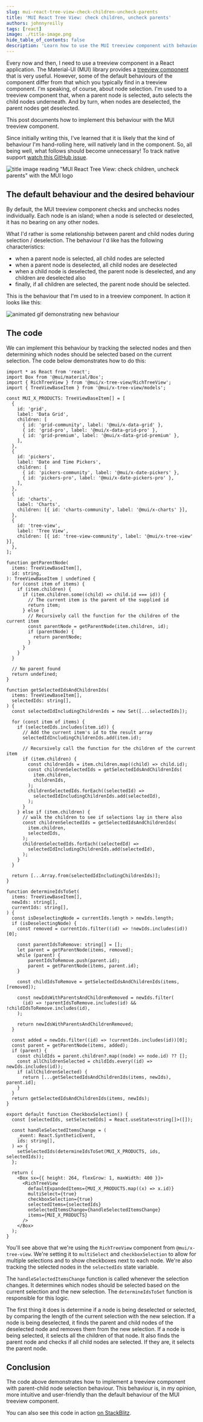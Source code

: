 ```yaml
---
slug: mui-react-tree-view-check-children-uncheck-parents
title: 'MUI React Tree View: check children, uncheck parents'
authors: johnnyreilly
tags: [react]
image: ./title-image.png
hide_table_of_contents: false
description: 'Learn how to use the MUI treeview component with behaviour that selects child nodes when parents are select and deselects parent nodes when children are deselected.'
---
```


Every now and then, I need to use a treeview component in a React application. The Material-UI (MUI) library provides a [treeview component](https://mui.com/x/react-tree-view/) that is very useful. However, some of the default behaviours of the component differ from that which you typically find in a treeview component. I'm speaking, of course, about node selection. I'm used to a treeview component that, when a parent node is selected, auto selects the child nodes underneath. And by turn, when nodes are deselected, the parent nodes get deselected.

This post documents how to implement this behaviour with the MUI treeview component.

Since initially writing this, I've learned that it is likely that the kind of behaviour I'm hand-rolling here, will natively land in the component. So, all being well, what follows should become unnecessary! To track native support [watch this GitHub issue](https://github.com/mui/mui-x/issues/12883).

![title image reading "MUI React Tree View: check children, uncheck parents" with the MUI logo](title-image.png)

<!--truncate-->

## The default behaviour and the desired behaviour

By default, the MUI treeview component checks and unchecks nodes individually. Each node is an island; when a node is selected or deselected, it has no bearing on any other nodes.

What I'd rather is some relationship between parent and child nodes during selection / deselection. The behaviour I'd like has the following characteristics:

- when a parent node is selected, all child nodes are selected
- when a parent node is deselected, all child nodes are deselected
- when a child node is deselected, the parent node is deselected, and any children are deselected also
- finally, if all children are selected, the parent node should be selected.

This is the behaviour that I'm used to in a treeview component. In action it looks like this:

![animated gif demonstrating new behaviour](treeview-demo.gif)

## The code

We can implement this behaviour by tracking the selected nodes and then determining which nodes should be selected based on the current selection. The code below demonstrates how to do this:

```tsx
import * as React from 'react';
import Box from '@mui/material/Box';
import { RichTreeView } from '@mui/x-tree-view/RichTreeView';
import { TreeViewBaseItem } from '@mui/x-tree-view/models';

const MUI_X_PRODUCTS: TreeViewBaseItem[] = [
  {
    id: 'grid',
    label: 'Data Grid',
    children: [
      { id: 'grid-community', label: '@mui/x-data-grid' },
      { id: 'grid-pro', label: '@mui/x-data-grid-pro' },
      { id: 'grid-premium', label: '@mui/x-data-grid-premium' },
    ],
  },
  {
    id: 'pickers',
    label: 'Date and Time Pickers',
    children: [
      { id: 'pickers-community', label: '@mui/x-date-pickers' },
      { id: 'pickers-pro', label: '@mui/x-date-pickers-pro' },
    ],
  },
  {
    id: 'charts',
    label: 'Charts',
    children: [{ id: 'charts-community', label: '@mui/x-charts' }],
  },
  {
    id: 'tree-view',
    label: 'Tree View',
    children: [{ id: 'tree-view-community', label: '@mui/x-tree-view' }],
  },
];

function getParentNode(
  items: TreeViewBaseItem[],
  id: string,
): TreeViewBaseItem | undefined {
  for (const item of items) {
    if (item.children) {
      if (item.children.some((child) => child.id === id)) {
        // The current item is the parent of the supplied id
        return item;
      } else {
        // Recursively call the function for the children of the current item
        const parentNode = getParentNode(item.children, id);
        if (parentNode) {
          return parentNode;
        }
      }
    }
  }

  // No parent found
  return undefined;
}

function getSelectedIdsAndChildrenIds(
  items: TreeViewBaseItem[],
  selectedIds: string[],
) {
  const selectedIdIncludingChildrenIds = new Set([...selectedIds]);

  for (const item of items) {
    if (selectedIds.includes(item.id)) {
      // Add the current item's id to the result array
      selectedIdIncludingChildrenIds.add(item.id);

      // Recursively call the function for the children of the current item
      if (item.children) {
        const childrenIds = item.children.map((child) => child.id);
        const childrenSelectedIds = getSelectedIdsAndChildrenIds(
          item.children,
          childrenIds,
        );
        childrenSelectedIds.forEach((selectedId) =>
          selectedIdIncludingChildrenIds.add(selectedId),
        );
      }
    } else if (item.children) {
      // walk the children to see if selections lay in there also
      const childrenSelectedIds = getSelectedIdsAndChildrenIds(
        item.children,
        selectedIds,
      );
      childrenSelectedIds.forEach((selectedId) =>
        selectedIdIncludingChildrenIds.add(selectedId),
      );
    }
  }

  return [...Array.from(selectedIdIncludingChildrenIds)];
}

function determineIdsToSet(
  items: TreeViewBaseItem[],
  newIds: string[],
  currentIds: string[],
) {
  const isDeselectingNode = currentIds.length > newIds.length;
  if (isDeselectingNode) {
    const removed = currentIds.filter((id) => !newIds.includes(id))[0];
    
    const parentIdsToRemove: string[] = [];
    let parent = getParentNode(items, removed);
    while (parent) {
        parentIdsToRemove.push(parent.id);
        parent = getParentNode(items, parent.id);
    }

    const childIdsToRemove = getSelectedIdsAndChildrenIds(items, [removed]);

    const newIdsWithParentsAndChildrenRemoved = newIds.filter(
      (id) => !parentIdsToRemove.includes(id) && !childIdsToRemove.includes(id),
    );

    return newIdsWithParentsAndChildrenRemoved;
  }

  const added = newIds.filter((id) => !currentIds.includes(id))[0];
  const parent = getParentNode(items, added);
  if (parent) {
    const childIds = parent.children?.map((node) => node.id) ?? [];
    const allChildrenSelected = childIds.every((id) => newIds.includes(id));
    if (allChildrenSelected) {
      return [...getSelectedIdsAndChildrenIds(items, newIds), parent.id];
    }
  }
  return getSelectedIdsAndChildrenIds(items, newIds);
}

export default function CheckboxSelection() {
  const [selectedIds, setSelectedIds] = React.useState<string[]>([]);

  const handleSelectedItemsChange = (
    _event: React.SyntheticEvent,
    ids: string[],
  ) => {
    setSelectedIds(determineIdsToSet(MUI_X_PRODUCTS, ids, selectedIds));
  };

  return (
    <Box sx={{ height: 264, flexGrow: 1, maxWidth: 400 }}>
      <RichTreeView
        defaultExpandedItems={MUI_X_PRODUCTS.map((x) => x.id)}
        multiSelect={true}
        checkboxSelection={true}
        selectedItems={selectedIds}
        onSelectedItemsChange={handleSelectedItemsChange}
        items={MUI_X_PRODUCTS}
      />
    </Box>
  );
}
```

You'll see above that we're using the `RichTreeView` component from `@mui/x-tree-view`. We're setting it to `multiSelect` and `checkboxSelection` to allow for multiple selections and to show checkboxes next to each node. We're also tracking the selected nodes in the `selectedIds` state variable.

The `handleSelectedItemsChange` function is called whenever the selection changes. It determines which nodes should be selected based on the current selection and the new selection. The `determineIdsToSet` function is responsible for this logic.

The first thing it does is determine if a node is being deselected or selected, by comparing the length of the current selection with the new selection. If a node is being deselected, it finds the parent and child nodes of the deselected node and removes them from the new selection. If a node is being selected, it selects all the children of that node. It also finds the parent node and checks if all child nodes are selected. If they are, it selects the parent node.

## Conclusion

The code above demonstrates how to implement a treeview component with parent-child node selection behaviour. This behaviour is, in my opinion, more intuitive and user-friendly than the default behaviour of the MUI treeview component.

You can also see this code in action [on StackBlitz](https://stackblitz.com/edit/mui-react-tree-view-check-children-uncheck-parents?file=Demo.tsx).
